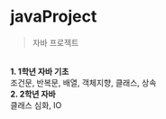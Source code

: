 # javaProject



> 자바 프로젝트

<br><b>1. 1학년 자바 기초</b>
<br>조건문, 반복문, 배열, 객체지향, 클래스, 상속
<br><b>2. 2학년 자바 </b>
<br>클래스 심화, IO 

